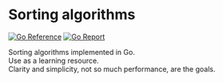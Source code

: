 # Sorting algorithms

[![Go Reference](https://pkg.go.dev/badge/image)](https://pkg.go.dev/github.com/ncruces/sort)
[![Go Report](https://goreportcard.com/badge/github.com/ncruces/sort)](https://goreportcard.com/report/github.com/ncruces/sort)

Sorting algorithms implemented in Go.\
Use as a learning resource.\
Clarity and simplicity, not so much performance, are the goals.